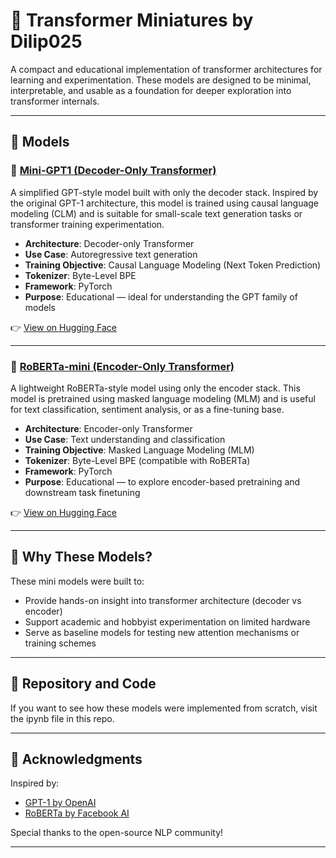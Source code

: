
# 🚀 Transformer Miniatures by Dilip025

A compact and educational implementation of transformer architectures for learning and experimentation. These models are designed to be minimal, interpretable, and usable as a foundation for deeper exploration into transformer internals.

---

## 📘 Models

### 🔹 [Mini-GPT1 (Decoder-Only Transformer)](https://huggingface.co/dilip025/mini-gpt1)

A simplified GPT-style model built with only the decoder stack. Inspired by the original GPT-1 architecture, this model is trained using causal language modeling (CLM) and is suitable for small-scale text generation tasks or transformer training experimentation.

* **Architecture**: Decoder-only Transformer
* **Use Case**: Autoregressive text generation
* **Training Objective**: Causal Language Modeling (Next Token Prediction)
* **Tokenizer**: Byte-Level BPE
* **Framework**: PyTorch
* **Purpose**: Educational — ideal for understanding the GPT family of models

👉 [View on Hugging Face](https://huggingface.co/dilip025/mini-gpt1)

---

### 🔹 [RoBERTa-mini (Encoder-Only Transformer)](https://huggingface.co/dilip025/RoBERTa-mini)

A lightweight RoBERTa-style model using only the encoder stack. This model is pretrained using masked language modeling (MLM) and is useful for text classification, sentiment analysis, or as a fine-tuning base.

* **Architecture**: Encoder-only Transformer
* **Use Case**: Text understanding and classification
* **Training Objective**: Masked Language Modeling (MLM)
* **Tokenizer**: Byte-Level BPE (compatible with RoBERTa)
* **Framework**: PyTorch
* **Purpose**: Educational — to explore encoder-based pretraining and downstream task finetuning

👉 [View on Hugging Face](https://huggingface.co/dilip025/RoBERTa-mini)

---

## 🧠 Why These Models?

These mini models were built to:

* Provide hands-on insight into transformer architecture (decoder vs encoder)
* Support academic and hobbyist experimentation on limited hardware
* Serve as baseline models for testing new attention mechanisms or training schemes

---

## 📂 Repository and Code

If you want to see how these models were implemented from scratch, visit the ipynb file in this repo.

---

## 🙌 Acknowledgments

Inspired by:

* [GPT-1 by OpenAI](https://cdn.openai.com/research-papers/language-unsupervised/language_understanding_paper.pdf)
* [RoBERTa by Facebook AI](https://arxiv.org/abs/1907.11692)

Special thanks to the open-source NLP community!

---
